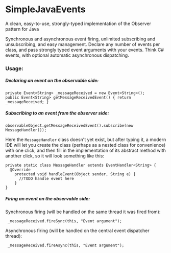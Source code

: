 # SimpleJavaEvents
A clean, easy-to-use, strongly-typed implementation of the Observer pattern for Java

Synchronous and asynchronous event firing, unlimited subscribing and unsubscribing, and easy management.
Declare any number of events per class, and pass strongly typed event arguments with your events.
Think C# events, with optional automatic asynchronous dispatching.

### Usage:

##### Declaring an event on the *observable* side:

```
private Event<String> _messageReceived = new Event<String>();
public Event<String> getMessageReceivedEvent() { return _messageReceived; }
```

##### Subscribing to an event from the *observer* side:

`observableObject.getMessageReceivedEvent().subscribe(new MessageHandler());`

Here the `MessageHandler` class doesn't yet exist, but after typing it, a modern IDE will let you create the class (perhaps as a nested class for convenience) with one click, and then fill in the implementation of its abstract method with another click, so it will look something like this:

```
private static class MessageHandler extends EventHandler<String> {
  @Override
    protected void handleEvent(Object sender, String e) {
      //TODO handle event here
    }
}
```
##### Firing an event on the *observable* side:

Synchronous firing (will be handled on the same thread it was fired from):

` _messageReceived.fireSync(this, "Event argument");`

Asynchronous firing (will be handled on the central event dispatcher thread):

` _messageReceived.fireAsync(this, "Event argument");`


